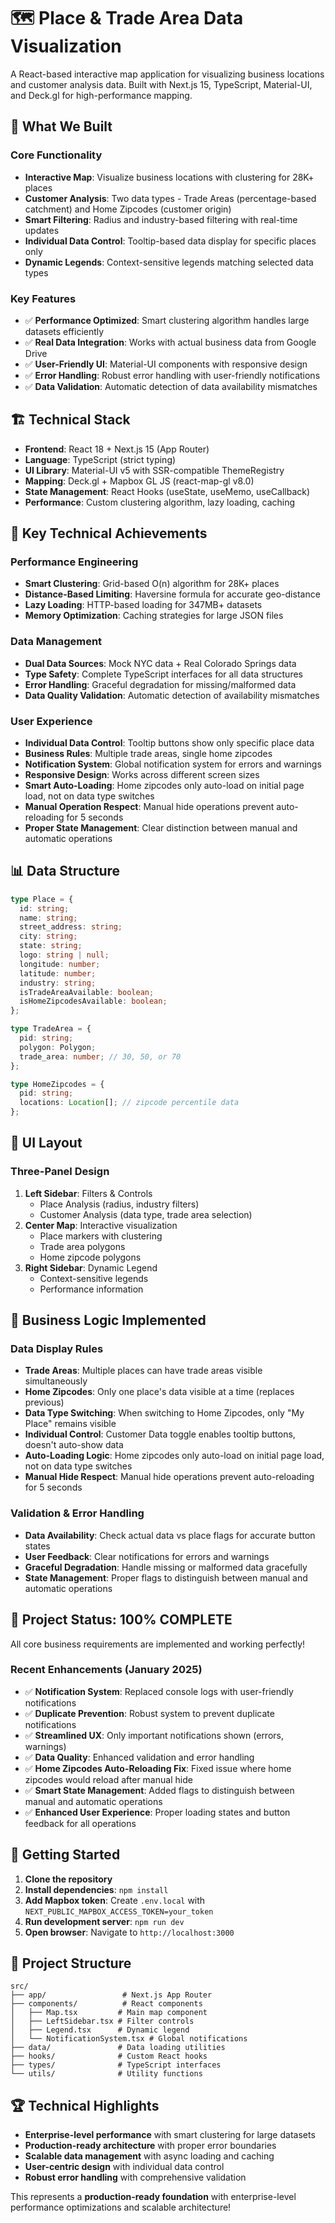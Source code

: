 # 🗺️ Place & Trade Area Data Visualization

A React-based interactive map application for visualizing business locations and customer analysis data. Built with Next.js 15, TypeScript, Material-UI, and Deck.gl for high-performance mapping.

## 🎯 What We Built

### Core Functionality

- **Interactive Map**: Visualize business locations with clustering for 28K+ places
- **Customer Analysis**: Two data types - Trade Areas (percentage-based catchment) and Home Zipcodes (customer origin)
- **Smart Filtering**: Radius and industry-based filtering with real-time updates
- **Individual Data Control**: Tooltip-based data display for specific places only
- **Dynamic Legends**: Context-sensitive legends matching selected data types

### Key Features

- ✅ **Performance Optimized**: Smart clustering algorithm handles large datasets efficiently
- ✅ **Real Data Integration**: Works with actual business data from Google Drive
- ✅ **User-Friendly UI**: Material-UI components with responsive design
- ✅ **Error Handling**: Robust error handling with user-friendly notifications
- ✅ **Data Validation**: Automatic detection of data availability mismatches

## 🏗️ Technical Stack

- **Frontend**: React 18 + Next.js 15 (App Router)
- **Language**: TypeScript (strict typing)
- **UI Library**: Material-UI v5 with SSR-compatible ThemeRegistry
- **Mapping**: Deck.gl + Mapbox GL JS (react-map-gl v8.0)
- **State Management**: React Hooks (useState, useMemo, useCallback)
- **Performance**: Custom clustering algorithm, lazy loading, caching

## 🚀 Key Technical Achievements

### Performance Engineering

- **Smart Clustering**: Grid-based O(n) algorithm for 28K+ places
- **Distance-Based Limiting**: Haversine formula for accurate geo-distance
- **Lazy Loading**: HTTP-based loading for 347MB+ datasets
- **Memory Optimization**: Caching strategies for large JSON files

### Data Management

- **Dual Data Sources**: Mock NYC data + Real Colorado Springs data
- **Type Safety**: Complete TypeScript interfaces for all data structures
- **Error Handling**: Graceful degradation for missing/malformed data
- **Data Quality Validation**: Automatic detection of availability mismatches

### User Experience

- **Individual Data Control**: Tooltip buttons show only specific place data
- **Business Rules**: Multiple trade areas, single home zipcodes
- **Notification System**: Global notification system for errors and warnings
- **Responsive Design**: Works across different screen sizes
- **Smart Auto-Loading**: Home zipcodes only auto-load on initial page load, not on data type switches
- **Manual Operation Respect**: Manual hide operations prevent auto-reloading for 5 seconds
- **Proper State Management**: Clear distinction between manual and automatic operations

## 📊 Data Structure

```typescript
type Place = {
  id: string;
  name: string;
  street_address: string;
  city: string;
  state: string;
  logo: string | null;
  longitude: number;
  latitude: number;
  industry: string;
  isTradeAreaAvailable: boolean;
  isHomeZipcodesAvailable: boolean;
};

type TradeArea = {
  pid: string;
  polygon: Polygon;
  trade_area: number; // 30, 50, or 70
};

type HomeZipcodes = {
  pid: string;
  locations: Location[]; // zipcode percentile data
};
```

## 🎨 UI Layout

### Three-Panel Design

1. **Left Sidebar**: Filters & Controls
   - Place Analysis (radius, industry filters)
   - Customer Analysis (data type, trade area selection)
2. **Center Map**: Interactive visualization
   - Place markers with clustering
   - Trade area polygons
   - Home zipcode polygons
3. **Right Sidebar**: Dynamic Legend
   - Context-sensitive legends
   - Performance information

## 🔧 Business Logic Implemented

### Data Display Rules

- **Trade Areas**: Multiple places can have trade areas visible simultaneously
- **Home Zipcodes**: Only one place's data visible at a time (replaces previous)
- **Data Type Switching**: When switching to Home Zipcodes, only "My Place" remains visible
- **Individual Control**: Customer Data toggle enables tooltip buttons, doesn't auto-show data
- **Auto-Loading Logic**: Home zipcodes only auto-load on initial page load, not on data type switches
- **Manual Hide Respect**: Manual hide operations prevent auto-reloading for 5 seconds

### Validation & Error Handling

- **Data Availability**: Check actual data vs place flags for accurate button states
- **User Feedback**: Clear notifications for errors and warnings
- **Graceful Degradation**: Handle missing or malformed data gracefully
- **State Management**: Proper flags to distinguish between manual and automatic operations

## 🎯 Project Status: **100% COMPLETE**

All core business requirements are implemented and working perfectly!

### Recent Enhancements (January 2025)

- ✅ **Notification System**: Replaced console logs with user-friendly notifications
- ✅ **Duplicate Prevention**: Robust system to prevent duplicate notifications
- ✅ **Streamlined UX**: Only important notifications shown (errors, warnings)
- ✅ **Data Quality**: Enhanced validation and error handling
- ✅ **Home Zipcodes Auto-Reloading Fix**: Fixed issue where home zipcodes would reload after manual hide
- ✅ **Smart State Management**: Added flags to distinguish between manual and automatic operations
- ✅ **Enhanced User Experience**: Proper loading states and button feedback for all operations

## 🚀 Getting Started

1. **Clone the repository**
2. **Install dependencies**: `npm install`
3. **Add Mapbox token**: Create `.env.local` with `NEXT_PUBLIC_MAPBOX_ACCESS_TOKEN=your_token`
4. **Run development server**: `npm run dev`
5. **Open browser**: Navigate to `http://localhost:3000`

## 📁 Project Structure

```
src/
├── app/                 # Next.js App Router
├── components/          # React components
│   ├── Map.tsx         # Main map component
│   ├── LeftSidebar.tsx # Filter controls
│   ├── Legend.tsx      # Dynamic legend
│   └── NotificationSystem.tsx # Global notifications
├── data/               # Data loading utilities
├── hooks/              # Custom React hooks
├── types/              # TypeScript interfaces
└── utils/              # Utility functions
```

## 🏆 Technical Highlights

- **Enterprise-level performance** with smart clustering for large datasets
- **Production-ready architecture** with proper error boundaries
- **Scalable data management** with async loading and caching
- **User-centric design** with individual data control
- **Robust error handling** with comprehensive validation

This represents a **production-ready foundation** with enterprise-level performance optimizations and scalable architecture!
